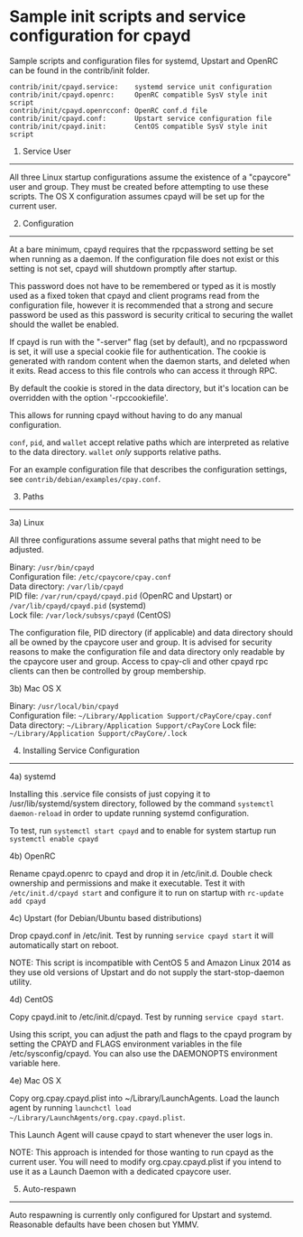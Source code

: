 Sample init scripts and service configuration for cpayd
==========================================================

Sample scripts and configuration files for systemd, Upstart and OpenRC
can be found in the contrib/init folder.

    contrib/init/cpayd.service:    systemd service unit configuration
    contrib/init/cpayd.openrc:     OpenRC compatible SysV style init script
    contrib/init/cpayd.openrcconf: OpenRC conf.d file
    contrib/init/cpayd.conf:       Upstart service configuration file
    contrib/init/cpayd.init:       CentOS compatible SysV style init script

1. Service User
---------------------------------

All three Linux startup configurations assume the existence of a "cpaycore" user
and group.  They must be created before attempting to use these scripts.
The OS X configuration assumes cpayd will be set up for the current user.

2. Configuration
---------------------------------

At a bare minimum, cpayd requires that the rpcpassword setting be set
when running as a daemon.  If the configuration file does not exist or this
setting is not set, cpayd will shutdown promptly after startup.

This password does not have to be remembered or typed as it is mostly used
as a fixed token that cpayd and client programs read from the configuration
file, however it is recommended that a strong and secure password be used
as this password is security critical to securing the wallet should the
wallet be enabled.

If cpayd is run with the "-server" flag (set by default), and no rpcpassword is set,
it will use a special cookie file for authentication. The cookie is generated with random
content when the daemon starts, and deleted when it exits. Read access to this file
controls who can access it through RPC.

By default the cookie is stored in the data directory, but it's location can be overridden
with the option '-rpccookiefile'.

This allows for running cpayd without having to do any manual configuration.

`conf`, `pid`, and `wallet` accept relative paths which are interpreted as
relative to the data directory. `wallet` *only* supports relative paths.

For an example configuration file that describes the configuration settings,
see `contrib/debian/examples/cpay.conf`.

3. Paths
---------------------------------

3a) Linux

All three configurations assume several paths that might need to be adjusted.

Binary:              `/usr/bin/cpayd`  
Configuration file:  `/etc/cpaycore/cpay.conf`  
Data directory:      `/var/lib/cpayd`  
PID file:            `/var/run/cpayd/cpayd.pid` (OpenRC and Upstart) or `/var/lib/cpayd/cpayd.pid` (systemd)  
Lock file:           `/var/lock/subsys/cpayd` (CentOS)  

The configuration file, PID directory (if applicable) and data directory
should all be owned by the cpaycore user and group.  It is advised for security
reasons to make the configuration file and data directory only readable by the
cpaycore user and group.  Access to cpay-cli and other cpayd rpc clients
can then be controlled by group membership.

3b) Mac OS X

Binary:              `/usr/local/bin/cpayd`  
Configuration file:  `~/Library/Application Support/cPayCore/cpay.conf`  
Data directory:      `~/Library/Application Support/cPayCore`
Lock file:           `~/Library/Application Support/cPayCore/.lock`

4. Installing Service Configuration
-----------------------------------

4a) systemd

Installing this .service file consists of just copying it to
/usr/lib/systemd/system directory, followed by the command
`systemctl daemon-reload` in order to update running systemd configuration.

To test, run `systemctl start cpayd` and to enable for system startup run
`systemctl enable cpayd`

4b) OpenRC

Rename cpayd.openrc to cpayd and drop it in /etc/init.d.  Double
check ownership and permissions and make it executable.  Test it with
`/etc/init.d/cpayd start` and configure it to run on startup with
`rc-update add cpayd`

4c) Upstart (for Debian/Ubuntu based distributions)

Drop cpayd.conf in /etc/init.  Test by running `service cpayd start`
it will automatically start on reboot.

NOTE: This script is incompatible with CentOS 5 and Amazon Linux 2014 as they
use old versions of Upstart and do not supply the start-stop-daemon utility.

4d) CentOS

Copy cpayd.init to /etc/init.d/cpayd. Test by running `service cpayd start`.

Using this script, you can adjust the path and flags to the cpayd program by
setting the CPAYD and FLAGS environment variables in the file
/etc/sysconfig/cpayd. You can also use the DAEMONOPTS environment variable here.

4e) Mac OS X

Copy org.cpay.cpayd.plist into ~/Library/LaunchAgents. Load the launch agent by
running `launchctl load ~/Library/LaunchAgents/org.cpay.cpayd.plist`.

This Launch Agent will cause cpayd to start whenever the user logs in.

NOTE: This approach is intended for those wanting to run cpayd as the current user.
You will need to modify org.cpay.cpayd.plist if you intend to use it as a
Launch Daemon with a dedicated cpaycore user.

5. Auto-respawn
-----------------------------------

Auto respawning is currently only configured for Upstart and systemd.
Reasonable defaults have been chosen but YMMV.
